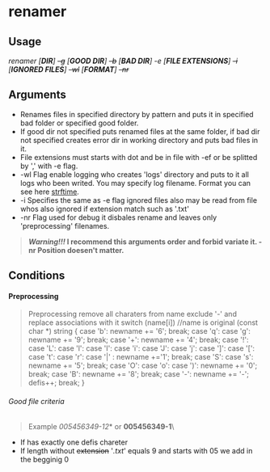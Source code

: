# renamer
## Usage

*renamer [**DIR**] ~~-g~~ [**GOOD DIR**] ~~-b~~ [**BAD DIR**] -e [**FILE EXTENSIONS**] ~~-i~~ [**IGNORED FILES**] ~~-wl~~ [**FORMAT**] ~~-nr~~*
## Arguments
- Renames files in specified directory by pattern and puts it in specified bad folder or specified good folder.
- If good dir not specified puts renamed files at the same folder, if bad dir not specified creates error dir in working directory and puts bad files in it.
- File extensions must starts with dot and be in file with -ef or be splitted by ',' with -e flag.
- -wl Flag enable logging who creates 'logs' directory and puts to it all logs who been writed. You may specify log filename. Format you can see here [strftime](http://www.cplusplus.com/reference/ctime/strftime/).
- -i Specifies the same as -e flag ignored files also may be read from file whos also ignored if extension match such as '.txt'
- -nr Flag used for debug it disbales rename and leaves only 'preprocessing' filenames.
> **_Warning!!!_ I recommend this arguments order and forbid variate it. -nr Position doesen't matter.**
## Conditions
#### Preprocessing
> Preprocessing remove all charaters from name exclude '-' and replace associations with it
switch (name[i]) //name is original (const char *) string
{
	case 'b': newname += '6'; break;
	case 'q': case 'g': newname += '9'; break;
	case '+': newname += '4'; break;
	case '!': case 'L': case 'l': case 'I': case 'i': case 'J': case 'j':
	case ']': case '[': case 't': case 'r': case '|' : newname +='1'; break;
	case 'S': case 's': newname += '5'; break;
	case 'O': case 'o': case ')': newname += '0'; break;
	case 'B': newname += '8'; break;
	case '-': newname += '-'; defis++; break;
}
###### Good file criteria
> Example *005456349-12** or **005456349-1**\
- If has exactly one defis chareter
- If length without ~~extension~~ '_.txt_' equals 9 and starts with 05 we add in the begginig 0